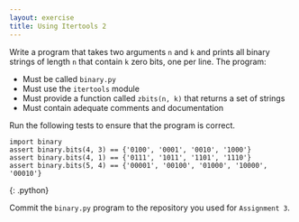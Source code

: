 ```yaml
---
layout: exercise
title: Using Itertools 2
---
```

Write a program that takes two arguments `n` and `k` and prints all binary strings of length `n` that contain `k` zero bits, one
per line. The program:

* Must be called `binary.py`
* Must use the `itertools` module
* Must provide a function called `zbits(n, k)` that returns a set of strings
* Must contain adequate comments and documentation

Run the following tests to ensure that the program is correct.

~~~
import binary
assert binary.bits(4, 3) == {'0100', '0001', '0010', '1000'}
assert binary.bits(4, 1) == {'0111', '1011', '1101', '1110'}
assert binary.bits(5, 4) == {'00001', '00100', '01000', '10000', '00010'}
~~~
{: .python}

Commit the `binary.py` program to the repository you used for `Assignment 3`.